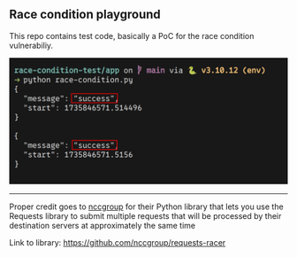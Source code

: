 ## Race condition playground

This repo contains test code, basically a PoC for the race condition vulnerabiliy.

![poc](/screenshots/2025-01-02-20-36-50.png)

---

Proper credit goes to [nccgroup](https://github.com/nccgroup) for their Python library that lets you use the Requests library to submit multiple requests that will be processed by their destination servers at approximately the same time

Link to library: https://github.com/nccgroup/requests-racer
